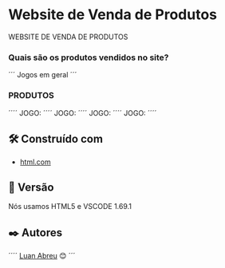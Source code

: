 # Website de Venda de Produtos

WEBSITE DE VENDA DE PRODUTOS
### Quais são os produtos vendidos no site?
´´´
Jogos em geral
´´´

### PRODUTOS
´´´´
JOGO:
´´´´
JOGO:
´´´´
JOGO:
´´´´
JOGO:
´´´´

## 🛠️ Construído com
* [html.com]()


## 📌 Versão

Nós usamos HTML5 e VSCODE 1.69.1 

## ✒️ Autores
´´´´
[Luan Abreu](https://gist.github.com/luan18alencar) 😊
´´´
